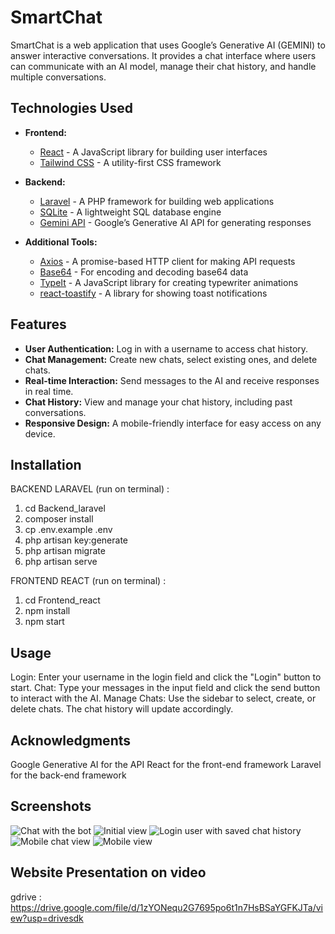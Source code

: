 # SmartChat

SmartChat is a web application that uses Google’s Generative AI (GEMINI) to answer interactive conversations. It provides a chat interface where users can communicate with an AI model, manage their chat history, and handle multiple conversations.

## Technologies Used

- **Frontend:**
  - [React](https://reactjs.org/) - A JavaScript library for building user interfaces
  - [Tailwind CSS](https://tailwindcss.com/) - A utility-first CSS framework

- **Backend:**
  - [Laravel](https://laravel.com/) - A PHP framework for building web applications
  - [SQLite](https://www.sqlite.org/index.html) - A lightweight SQL database engine
  - [Gemini API](https://developers.google.com/generative-ai) - Google’s Generative AI API for generating responses

- **Additional Tools:**
  - [Axios](https://axios-http.com/) - A promise-based HTTP client for making API requests
  - [Base64](https://www.base64decode.net/base64-encoder) - For encoding and decoding base64 data
  - [TypeIt](https://typeitjs.com/) - A JavaScript library for creating typewriter animations
  - [react-toastify](https://github.com/fkhadra/react-toastify) - A library for showing toast notifications

## Features

- **User Authentication:** Log in with a username to access chat history.
- **Chat Management:** Create new chats, select existing ones, and delete chats.
- **Real-time Interaction:** Send messages to the AI and receive responses in real time.
- **Chat History:** View and manage your chat history, including past conversations.
- **Responsive Design:** A mobile-friendly interface for easy access on any device.

## Installation
BACKEND LARAVEL (run on terminal) : 
1. cd Backend_laravel
2. composer install
3. cp .env.example .env
4. php artisan key:generate
5. php artisan migrate
6. php artisan serve

FRONTEND REACT (run on terminal) :
1. cd Frontend_react
2. npm install
3. npm start

## Usage
  Login: Enter your username in the login field and click the "Login" button to start.
  Chat: Type your messages in the input field and click the send button to interact with the AI.
  Manage Chats: Use the sidebar to select, create, or delete chats. The chat history will update accordingly.

## Acknowledgments
  Google Generative AI for the API
  React for the front-end framework
  Laravel for the back-end framework

## Screenshots
![Chat with the bot](./Web%20Screenshots/Initial%20view.png)
![Initial view](./Web%20Screenshots/Chat%20with%20bot.png)
![Login user with saved chat history](./Web%20Screenshots/Login%20user%20with%20saved%20chat%20history.png)
![Mobile chat view](./Web%20Screenshots/mobile%20chat%20view.png)
![Mobile view](./Web%20Screenshots/Mobile%20view.png)


## Website Presentation on video
gdrive : https://drive.google.com/file/d/1zYONequ2G7695po6t1n7HsBSaYGFKJTa/view?usp=drivesdk
